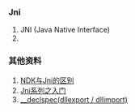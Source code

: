 ### Jni

1. JNI (Java Native Interface)
2. 

### 其他资料

1. [NDK与Jni的区别](https://juejin.im/post/5989133ff265da3e2e56ff26)
2. [Jni系列之入门](https://juejin.im/post/5b5b16535188251afe7b99e5)
3. [__declspec(dllexport / dllimport)](https://www.cnblogs.com/xd502djj/archive/2010/09/21/1832493.html)